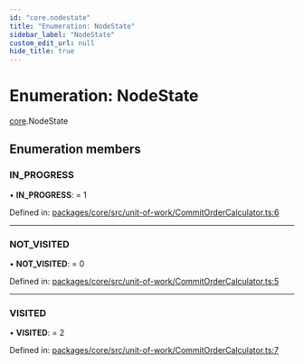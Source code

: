 ```yaml
---
id: "core.nodestate"
title: "Enumeration: NodeState"
sidebar_label: "NodeState"
custom_edit_url: null
hide_title: true
---
```


# Enumeration: NodeState

[core](../modules/core.md).NodeState

## Enumeration members

### IN\_PROGRESS

• **IN\_PROGRESS**: = 1

Defined in: [packages/core/src/unit-of-work/CommitOrderCalculator.ts:6](https://github.com/mikro-orm/mikro-orm/blob/bcf1a0899b/packages/core/src/unit-of-work/CommitOrderCalculator.ts#L6)

___

### NOT\_VISITED

• **NOT\_VISITED**: = 0

Defined in: [packages/core/src/unit-of-work/CommitOrderCalculator.ts:5](https://github.com/mikro-orm/mikro-orm/blob/bcf1a0899b/packages/core/src/unit-of-work/CommitOrderCalculator.ts#L5)

___

### VISITED

• **VISITED**: = 2

Defined in: [packages/core/src/unit-of-work/CommitOrderCalculator.ts:7](https://github.com/mikro-orm/mikro-orm/blob/bcf1a0899b/packages/core/src/unit-of-work/CommitOrderCalculator.ts#L7)
